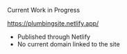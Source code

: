 Current Work in Progress

https://plumbingsite.netlify.app/

- Published through Netlify
- No current domain linked to the site
